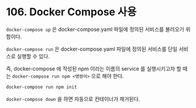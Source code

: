 # 106. Docker Compose 사용

`docker-compose up` 은 docker-compose.yaml 파일에 정의된 서비스를 불러오기 위함이다. 

`docker-compose run` 은 docker-compose.yaml 파일에 정의된 서비스를 단일 서비스로 실행할 수 있다.

즉, docker-compose 에 작성된 npm 이라는 이름의 service 를 실행시키고자 할 때는 `docker-compose run npm <명령어>` 으로 해야 한다.

```bash
docker-compose run npm init
```

`docker-compose down` 을 하면 자동으로 컨테이너가 제거된다.